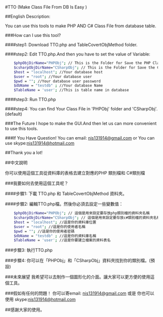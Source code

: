 #TTO (Make Class File From DB Is Easy  )

##English Description:

You can use this tools to make PHP AND C# Class File from database table.

###How can I use this tool?

####step1:
Download TTO.php and TableCovertObjMethod folder.

####step2:
Edit TTO.php.And then you have to set the value of Variable:
```sh
	$phpObjDirName="PHPObj"; // This is the Folder for Save the PHP Class File 
	$csharpObjDirName="CSharpObj"; // This is the Folder for Save the C# Class File
	$host = "localhost"; //Your database host
	$user = "root"; //Your database user
	$pwd = ""; //Your database user password
	$dbName = "testdb" ; //Your database Name 
	$TableName = 'user'; //This is table name in database
```

####step3:
Run TTO.php

####step4:
You can find Your Class File in 'PHPObj' folder and 'CSharpObj'.(default)

###The Future
I hope to make the GUI.And then let us can more convenient to use this tools.

###If You Have Question!
You can email: nis131914@gmail.com
or
You can use skype:nis131914@hotmail.com

##Thank you a lot!

##中文說明

你可以使用這個工具從資料庫的表格去建立對應的PHP 類別檔和 C#類別檔

###我要如何去使用這個工具呢？

####步驟1:
下載 TTO.php 和 TableCovertObjMethod 資料夾。

####步驟2:
編輯TTO.php檔。然後你必須去設定一些變數值：
```sh
	$phpObjDirName="PHPObj"; // 這個是用來設定要存放php類別檔的資料夾名稱 
	$csharpObjDirName="CSharpObj"; // 這個是用來設定要存放c#類別檔的資料夾名稱 
	$host = "localhost"; //這是你的資料庫位置
	$user = "root"; //這是你的使用者名稱
	$pwd = ""; //這是你的使用者密碼
	$dbName = "testdb" ; //這是你的資料庫名稱 
	$TableName = 'user'; //這是你要建立檔案的資料表名
```

###步驟3:
執行TTO.php

###步驟4:
你可以在「PHPObj」和「CSharpObj」資料夾找到你的類別檔。(預設)

###未來展望
我希望可以去制作一個圖形化的介面。讓大家可以更方便的使用這個工具。

###假如有任何的問題！
你可以寄email: nis131914@gmail.com
或是
你也可以使用 skype:nis131914@hotmail.com

##感謝大家的使用。
